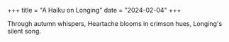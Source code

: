+++
title = "A Haiku on Longing"
date = "2024-02-04"
+++


Through autumn whispers,
Heartache blooms in crimson hues,
Longing's silent song.